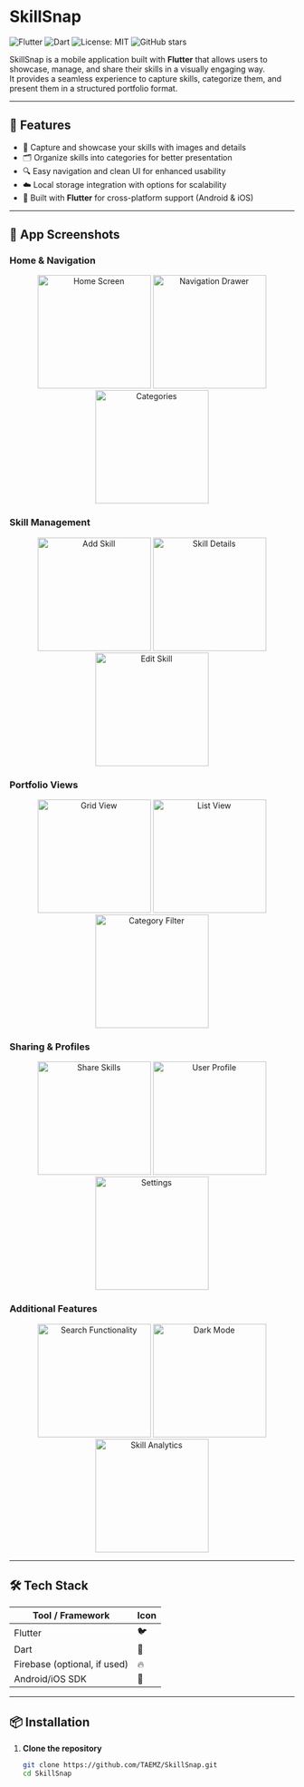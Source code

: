 # SkillSnap

![Flutter](https://img.shields.io/badge/Flutter-3.x-blue?logo=flutter)
![Dart](https://img.shields.io/badge/Dart-2.x-blue?logo=dart)
![License: MIT](https://img.shields.io/badge/License-MIT-green.svg)
![GitHub stars](https://img.shields.io/github/stars/TAEMZ/SkillSnap?style=social)

SkillSnap is a mobile application built with **Flutter** that allows users to showcase, manage, and share their skills in a visually engaging way.  
It provides a seamless experience to capture skills, categorize them, and present them in a structured portfolio format.

---

## 🚀 Features

- 📸 Capture and showcase your skills with images and details  
- 🗂️ Organize skills into categories for better presentation  
- 🔍 Easy navigation and clean UI for enhanced usability  
- ☁️ Local storage integration with options for scalability  
- 📱 Built with **Flutter** for cross-platform support (Android & iOS)

---

## 📸 App Screenshots

### Home & Navigation
<div align="center">
  <img src="assets/img15.png" width="200" alt="Home Screen">
  <img src="assets/img14.png" width="200" alt="Navigation Drawer">
  <img src="assets/img2.png" width="200" alt="Categories">
</div>

### Skill Management
<div align="center">
  <img src="assets/img4.png" width="200" alt="Add Skill">
  <img src="assets/img5.png" width="200" alt="Skill Details">
  <img src="assets/img6.png" width="200" alt="Edit Skill">
</div>

### Portfolio Views
<div align="center">
  <img src="assets/img7.png" width="200" alt="Grid View">
  <img src="assets/img8.png" width="200" alt="List View">
  <img src="assets/img9.png" width="200" alt="Category Filter">
</div>

### Sharing & Profiles
<div align="center">
  <img src="assets/img10.png" width="200" alt="Share Skills">
  <img src="assets/img11.png" width="200" alt="User Profile">
  <img src="assets/img12.png" width="200" alt="Settings">
</div>

### Additional Features
<div align="center">
  <img src="assets/img13.png" width="200" alt="Search Functionality">
  <img src="assets/img3.png" width="200" alt="Dark Mode">
  <img src="assets/img1.png" width="200" alt="Skill Analytics">
</div>

---

## 🛠️ Tech Stack

| Tool / Framework | Icon |
|------------------|------|
| Flutter          | 🐦 |
| Dart             | 🎯 |
| Firebase (optional, if used) | 🔥 |
| Android/iOS SDK  | 📱 |

---

## 📦 Installation

1. **Clone the repository**
   ```bash
   git clone https://github.com/TAEMZ/SkillSnap.git
   cd SkillSnap
